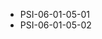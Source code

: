 <!--
    ATTENTION: This file was generated via gradle!
               Do NOT manually edit this file! Any such changes will be overwritten!
-->
* PSI-06-01-05-01
* PSI-06-01-05-02
